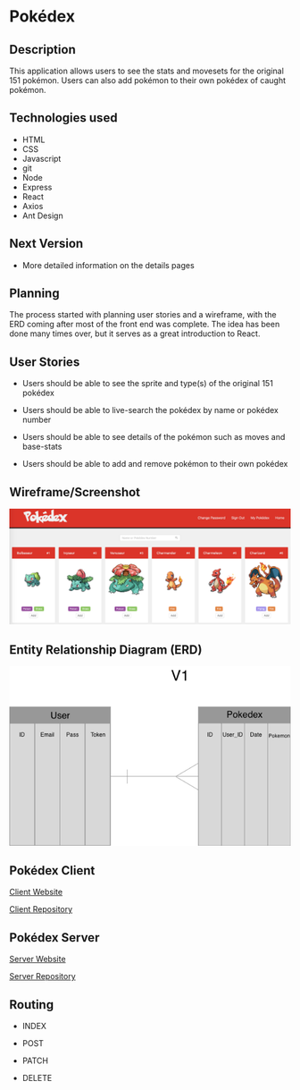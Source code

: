 # Pokédex

## Description

This application allows users to see the stats and movesets for the original 151 pokémon. Users can also add pokémon to their own pokédex of caught pokémon.

## Technologies used

- HTML
- CSS
- Javascript
- git
- Node
- Express
- React
- Axios
- Ant Design

## Next Version

- More detailed information on the details pages

## Planning

The process started with planning user stories and a wireframe, with the ERD coming after most of the front end was complete. The idea has been done many times over, but it serves as a great introduction to React.

## User Stories

- Users should be able to see the sprite and type(s) of the original 151 pokédex

- Users should be able to live-search the pokédex by name or pokédex number

- Users should be able to see details of the pokémon such as moves and base-stats

- Users should be able to add and remove pokémon to their own pokédex

## Wireframe/Screenshot

![wireframe](/public/WireFrame.png)

## Entity Relationship Diagram (ERD)

![ERD](/public/ERD.png)

## Pokédex Client

[Client Website](https://zclark0625.github.io/pokedex-client/#/)

[Client Repository](https://github.com/zclark0625/pokedex-client)

## Pokédex Server

[Server Website](https://zclark0625-pokedex.herokuapp.com/)

[Server Repository](https://github.com/zclark0625/pokedex-api)

## Routing

- INDEX

- POST

- PATCH

- DELETE